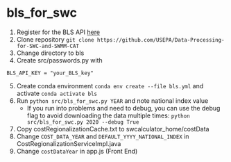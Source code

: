 # bls_for_swc

1. Register for the BLS API [here](https://data.bls.gov/registrationEngine/)
2. Clone repository `git clone https://github.com/USEPA/Data-Processing-for-SWC-and-SWMM-CAT`
3. Change directory to bls
4. Create src/passwords.py with

```
BLS_API_KEY = "your_BLS_key"
```

5. Create conda environment `conda env create --file bls.yml` and activate `conda activate bls`
6. Run `python src/bls_for_swc.py YEAR` and note national index value
   - If you run into problems and need to debug, you can use the debug flag to avoid downloading the data multiple times: `python src/bls_for_swc.py 2020 --debug True`
7. Copy costRegionalizationCache.txt to swcalculator_home/costData
8. Change `COST_DATA_YEAR` and `DEFAULT_YYYY_NATIONAL_INDEX` in CostRegionalizationServiceImpl.java
9. Change `costDataYear` in app.js (Front End)
